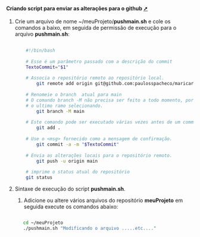 <!-- markdownlint-disable-next-line -->
<nav><div class="topnav" id="myTopnav"><div w3-include-html="/menu.inc"></div></div></nav>

<!-- markdownlint-disable-next-line -->
#### Criando script para enviar as alterações para o github <a href="criando_script_para_enviar_as_alteracoes_para_o_github.html" target="_blank" title="Pressione aqui para expandir este documento em nova aba." >  ➚ </a>

1. Crie um arquivo de nome ~/meuProjeto/**pushmain.sh** e cole os comandos a baixo, em seguida de permissão de execução para o arquivo **pushmain.sh**:

    ```sh
        
        #!/bin/bash
        
        # Esse é um parâmetro passado com a descrição do commit
        TextoCommit="$1"  
        
        # Associa o repositório remoto ao repositório local.          
            git remote add origin git@github.com:paulosspacheco/maricarai.git
        
        # Renomeie o branch  atual para main
        # O comando branch -M não precisa ser feito a todo momento, porque o git sempre envia para
        # o ultimo ramo selecionando.
            git branch -M main  
        
        # Este comando pode ser executado várias vezes antes de um commit.  
            git add .
        
        # Use o <msg> fornecido como a mensagem de confirmação. 
            git commit -a -m "$TextoCommit"
        
        # Envia as alterações locais para o repositório remoto.
            git push -u origin main                  
        
        # imprime o status atual do repositório
        git status  
    
    
    ```

2. Sintaxe de execução do script **pushmain.sh**.
   1. Adicione ou altere vários arquivos do repositório  **meuProjeto** em seguida execute os comandos abaixo:

   ```sh

      cd ~/meuProjeto
      ./pushmain.sh "Modificando o arquivo .....etc...."

   ```
<!-- markdownlint-disable-next-line -->
<script>  includeHTML(); FixHeader(window,"myHeader"); </script>      